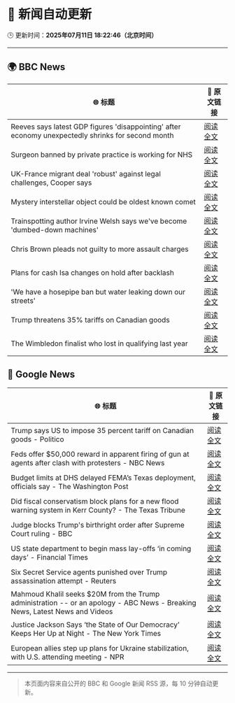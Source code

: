 # 🧠 新闻自动更新

🕒 更新时间：**2025年07月11日 18:22:46（北京时间）**

---

## 🌍 BBC News

| 🌐 标题 | 🔗 原文链接 |
|--------|-------------|
| Reeves says latest GDP figures 'disappointing' after economy unexpectedly shrinks for second month | [阅读全文](https://www.bbc.com/news/articles/cq6mvem8neno) |
| Surgeon banned by private practice is working for NHS | [阅读全文](https://www.bbc.com/news/articles/cev0n2r0d2yo) |
| UK-France migrant deal 'robust' against legal challenges, Cooper says | [阅读全文](https://www.bbc.com/news/articles/cx24d70gw41o) |
| Mystery interstellar object could be oldest known comet | [阅读全文](https://www.bbc.com/news/articles/cx23g5jpj9go) |
| Trainspotting author Irvine Welsh says we've become 'dumbed-down machines' | [阅读全文](https://www.bbc.com/news/articles/cgq7vzjwyvxo) |
| Chris Brown pleads not guilty to more assault charges | [阅读全文](https://www.bbc.com/news/articles/cpwq017l1jno) |
| Plans for cash Isa changes on hold after backlash | [阅读全文](https://www.bbc.com/news/articles/cqjq9yxkkrvo) |
| 'We have a hosepipe ban but water leaking down our streets' | [阅读全文](https://www.bbc.com/news/articles/cqx2y21p1xjo) |
| Trump threatens 35% tariffs on Canadian goods | [阅读全文](https://www.bbc.com/news/articles/cvg819n954mo) |
| The Wimbledon finalist who lost in qualifying last year | [阅读全文](https://www.bbc.com/sport/tennis/articles/cwyrk91g912o) |

## 📰 Google News

| 🌐 标题 | 🔗 原文链接 |
|--------|-------------|
| Trump says US to impose 35 percent tariff on Canadian goods - Politico | [阅读全文](https://news.google.com/rss/articles/CBMimAFBVV95cUxOUWRqeFhfbTEwcUFoRzRlTWhxZXNXVDdERG1zVndyM1lZRVA5Wkdjb0tqVUI1RlYzUXRUZkxIWm1TaFJpWU1lcnp2c1lUVmMtTFdkUUl6ZTZaMERHZXQ1QWNJWEFBVzNOdjhJSzZjTkNrWGdVTklIUl94ZFItcUF4Y2ZyZzdOOUxEWGM4MWFicUNOUTBRNlltVg?oc=5) |
| Feds offer $50,000 reward in apparent firing of gun at agents after clash with protesters - NBC News | [阅读全文](https://news.google.com/rss/articles/CBMitgFBVV95cUxOUUJFdGlMU2MtVmM1NWQ4WlVEeDhyUUMzQnNuM2pXYlRHMHg1WjZjcTFHYUJ3MTl5YXdvMzJJcVc0Q0ZzOWZPWktKcHRzWHdIdDdYdGxjck1UdjlUQnNfeGhhQjlEMGo4dmVfSi00aUdOOHBhbEdTbEV1dWMyM2txYllNM3prbWpWNjVBNjJsU3JBTlc1cEtxc3lqYTBucFVDdDNBekhycGNVZDE5eURfYS16dThsd9IBVkFVX3lxTE1YUy1INFZULTluV1IwbHdRWkhqRjdJV1NhanZnZFNFdmxYU3pvV1ZXVFh5Ylh1Z2R6RGVXNHR5cHdyUFBjcXctVURlZF9FWWpPRHdUb2pn?oc=5) |
| Budget limits at DHS delayed FEMA’s Texas deployment, officials say - The Washington Post | [阅读全文](https://news.google.com/rss/articles/CBMiogFBVV95cUxQSGFoMnRpTE52VzE5WG5JTGRqQlVvS3RJN3VaTmZ6OGc4SGRua19sZUZVdzV6WHZGelhSaVhtemJ1Z2hhX2lyV2tkMEFGb1JnT2JwZTBjSkZzeVJpVmxPR3BCMGpRN0Rzd2JFZUFiRjdIeUFDQ1Z6TkdKM2R2czhPWE5KbXNMTEl1bEFGTVVOWUtZRm1nWmx0M1ZvQlNDWVA5a3c?oc=5) |
| Did fiscal conservatism block plans for a new flood warning system in Kerr County? - The Texas Tribune | [阅读全文](https://news.google.com/rss/articles/CBMikwFBVV95cUxPejRTcmVPMmczclpJdFJqODFzNnF4U3RkMG1tQldPOUJWelBySWNwam9jMzNxWVhaMmNzeDMzVEgyRGU5U2FZQUNWb2pXakY5ZWRxdkdRR3N1SXYwS0pVQ3FOcWVlZnNISDhFZEg2YlFlaW5zWlJNcDEtRUdlMUtjNUVsMmE5YUYyRlBGd0ZFQllaMDg?oc=5) |
| Judge blocks Trump's birthright order after Supreme Court ruling - BBC | [阅读全文](https://news.google.com/rss/articles/CBMiWkFVX3lxTE1INHpSdUY5T3JSTHJPZ1YwVzdoeWZ0c3ViaXNLaUNHM0NWYmtmaE55RHRIS3dtbjM4NVkzclJRemwzc1prSEEwdzdhd1VXTVJkTjhuYnZfR3ZoQdIBX0FVX3lxTFAyNmUtV0FNQjFqT21vMS1iLUk3NktIZTF4MlRITW9nTjFpZ0lpV0xmVy1rVFZZbS1sUDBjV2xhTTBGN2JHS251YTdiX1pjYlUxdTJlSngtTzJVcVNDaU1J?oc=5) |
| US state department to begin mass lay-offs ‘in coming days’ - Financial Times | [阅读全文](https://news.google.com/rss/articles/CBMicEFVX3lxTE42N0RDeW11Wko2U0ZhVzh4QzhDcWYwbUNCSTA2dFBtUjZQTmd5TVJHa0hJZ0FEUUFTa2pLM1ZuVWozWDZhUkVBcS0wZE1SaGYtOWY2ZEVEZndzWHhEb1JwVW9WUnFaQ20zX0d2dVVUTm4?oc=5) |
| Six Secret Service agents punished over Trump assassination attempt - Reuters | [阅读全文](https://news.google.com/rss/articles/CBMivAFBVV95cUxQNmJaMDEydFRmSDE1TEsyMVhiQ2IwMmY4SUpsYy1lUFVjZE8zUzU4S1Y2bzhTWFJHanB6NmU1WDNUSl9xY1AxT3NQdi1GTHk1UnZ5RGw4UzNMRDk0T1BNeERfdWZrQ3VIc0JQdEJqZnpqMnNmNEF4N2pGWGhsOC1OY3czNVpRaGZLMmNYNFJWY0dGYlM1NHJjWko3bUZxVXBSTGhxQ2loLVpnZVhPRk13WngtOUptaGdERkdveg?oc=5) |
| Mahmoud Khalil seeks $20M from the Trump administration -- or an apology - ABC News - Breaking News, Latest News and Videos | [阅读全文](https://news.google.com/rss/articles/CBMinwFBVV95cUxOQ3JYSDl6M2RJdXVHRGt6Wlh5VEJHWkxGdExuNUVsdVlLTURLX2hqNjZUdURQSG5mYldYaTBkNk55Qm5pZUdvdFM5VnFWazh0VDYwNFlkZ3o2THQ3Tkc1bTd0NmZXT3RqSDlPZlZSX3RjcEZBdi1GZFJpWFc5MlNxRnctWnZqSVoxQ1dNTkppT3NvQUF5U0VtczdoRWlRWEHSAaQBQVVfeXFMTVlnMU9WZDNBZzFkUlNyX2RTMXo4SmdHMDVVd3NYZV9aLUxrUGlYeXQ3VkloU20xREpfZmRtRDlZc2NJc3BwU3FkNWJhUkpQM0JFRnZsRDc5R1BValFsaGZDVHVpU05GZnBSajg2eGc0WEQyNnlVc2dULXNxOVJ5V1ZLOGl1RTZvV3FZR2wwQjdKVWs4R2gtZnpSeFRaNEIxeXZiMXE?oc=5) |
| Justice Jackson Says ‘the State of Our Democracy’ Keeps Her Up at Night - The New York Times | [阅读全文](https://news.google.com/rss/articles/CBMif0FVX3lxTE9hVDhfVklhZ0FiY3JUMWJTTlR3OGhmTFFTZWJxWFVLZ3JVOE1hUlhKVHlwc2p4ZW1NdEhESkplNlpxYllJYTY3QXZNQ0lfOVFKYVRFbkVkaHhORTRGcVd6VDRjWTlUUDAxZ09vYnFFc013cUE0dWRUS3duXzRYRlE?oc=5) |
| European allies step up plans for Ukraine stabilization, with U.S. attending meeting - NPR | [阅读全文](https://news.google.com/rss/articles/CBMijAFBVV95cUxOVUVFUGdzNm94U0hEOGNMXzZNOHRuTjFEcUxrbGpjTDlpellBVTcxdWxGTkQ1TFROS3dwQmNyUk5TRGRoSFJ6QklJb0V5bXdQa2lkWkhpeW02RlRBRUdzTkt3eW82eVE4c1RCZGRsY1pSWEtnbEVpLXdzSmxKckdQc3hqRVNjOXNDaTduUw?oc=5) |

---
> 本页面内容来自公开的 BBC 和 Google 新闻 RSS 源，每 10 分钟自动更新。